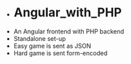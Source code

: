- # Angular_with_PHP
- An Angular frontend with PHP backend
- Standalone set-up
- Easy game is sent as JSON
- Hard game is sent form-encoded
